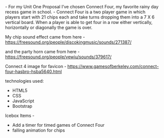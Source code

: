 <CONNECT-FOUR>
  - For my Unit One Proposal I’ve chosen Connect Four, my favorite rainy day recess game in school. 
  - Connect Four is a two player game in which players start with  21 chips each and take turns dropping them into a 7 X 6 vertical board. When a player is able to get four in a row either vertically, horizontally or diagonally the game is over.

My chip sound effect came from here - https://freesound.org/people/discokingmusic/sounds/271387/ 

and the party horn came from here - https://freesound.org/people/vewiu/sounds/379617/

Connect 4 image for favicon - https://www.gamesofberkeley.com/connect-four-hasbro-hsba5640.html


technologies used: 
  - HTML5 
  - CSS 
  - JavaScript
  - Bootstrap

Icebox Items -
  - Add a  timer for timed games of Connect Four
  - falling animation for chips
  